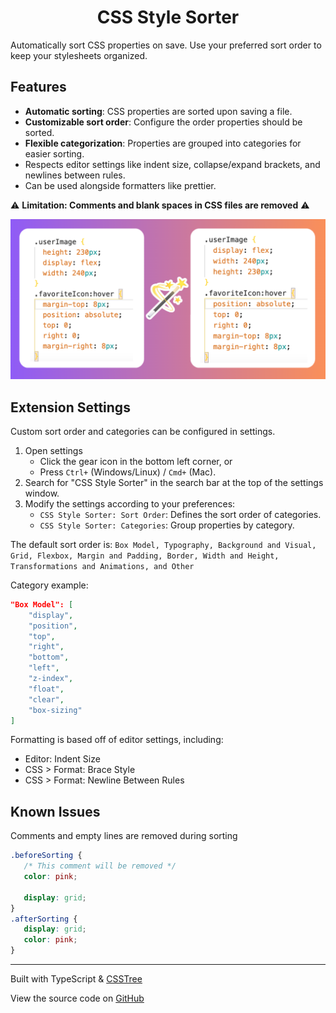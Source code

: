 <div align="center">
<h1>CSS Style Sorter</h1>
</div>

Automatically sort CSS properties on save. Use your preferred sort order to keep your stylesheets organized.

## Features

- **Automatic sorting**: CSS properties are sorted upon saving a file.
- **Customizable sort order**: Configure the order properties should be sorted.
- **Flexible categorization**: Properties are grouped into categories for easier sorting.
- Respects editor settings like indent size, collapse/expand brackets, and newlines between rules.
- Can be used alongside formatters like prettier.

 ⚠️ **Limitation: Comments and blank spaces in CSS files are removed** ⚠️

![Before and after](https://github.com/dejmedus/css-style-sorter/blob/main/images/beforeandafter.png)

## Extension Settings

Custom sort order and categories can be configured in settings.

1. Open settings
   - Click the gear icon in the bottom left corner, or
   - Press `Ctrl+` (Windows/Linux) / `Cmd+` (Mac).
2. Search for "CSS Style Sorter" in the search bar at the top of the settings window.
3. Modify the settings according to your preferences:
   - `CSS Style Sorter: Sort Order`: Defines the sort order of categories.
   - `CSS Style Sorter: Categories`: Group properties by category.

The default sort order is: `Box Model, Typography, Background and Visual, Grid, Flexbox, Margin and Padding, Border, Width and Height, Transformations and Animations, and Other`

Category example:

``` json
"Box Model": [
    "display",
    "position",
    "top",
    "right",
    "bottom",
    "left",
    "z-index",
    "float",
    "clear",
    "box-sizing"
]
```

Formatting is based off of editor settings, including:

- Editor: Indent Size
- CSS > Format: Brace Style
- CSS > Format: Newline Between Rules

<!-- ## Release Notes

### 1.0.0

Initial release
-->

## Known Issues

Comments and empty lines are removed during sorting

```css
.beforeSorting {
   /* This comment will be removed */
   color: pink;

   display: grid;
}
.afterSorting {
   display: grid;
   color: pink;
}
```

---

Built with TypeScript & [CSSTree](https://github.com/csstree/csstree)

View the source code on [GitHub](https://github.com/dejmedus/css-style-sorter)
